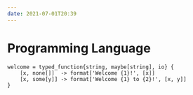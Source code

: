 ```yaml
---
date: 2021-07-01T20:39
---
```


# Programming Language

```
welcome = typed_function{string, maybe[string], io} {
    [x, none[]]  -> format['Welcome {1}!', [x]]
    [x, some[y]] -> format['Welcome {1} to {2}!', [x, y]]
}
```

